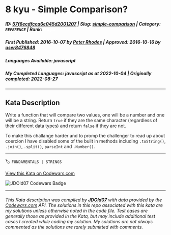 # 8 kyu - Simple Comparison? 

##### **ID**: [57f6ecdfcca6e045d2001207](https://www.codewars.com/kata/57f6ecdfcca6e045d2001207) | **Slug**: [simple-comparison](https://www.codewars.com/kata/57f6ecdfcca6e045d2001207) | **Category**: `REFERENCE` | **Rank**: <span style="color:white">8 kyu</span>

##### **First Published**: 2016-10-07 ***by*** [Peter Rhodes](https://www.codewars.com/users/Peter%20Rhodes) | **Approved**: 2016-10-16 ***by*** [user8476848](https://www.codewars.com/users/user8476848)

##### **Languages Available**: javascript

##### **My Completed Languages**: javascript ***as at*** 2022-10-04 | **Originally completed**: 2022-08-27

---

## Kata Description


Write a function that will compare two values, one will be a number and one will be a string. Return ```true``` if they are the same character (regardless of their different data types) and return ```false``` if they are not.



To make this challange harder and to promp the challenger to read up about coercion I have disabled some of the built in methods including ```.toString()```, ```.join()```, ```.split()```, ```parseInt``` and ```.Number()```.

---


🏷 `FUNDAMENTALS | STRINGS`


[View this Kata on Codewars.com](https://www.codewars.com/kata/57f6ecdfcca6e045d2001207)

![](https://www.codewars.com/users/jdold07/badges/large "JDOld07 Codewars Badge")

---

###### *This Kata description was compiled by [**JDOld07**](https://tpstech.dev) with data provided by the [Codewars.com](https://www.codewars.com) API.  The solutions in this repo associated with this kata are my solutions unless otherwise noted in the code file.  Test cases are generally those as provided in the Kata, but may include additional test cases I created while coding my solution.  My solutions are not always commented as the solutions are rarely submitted with comments.*
